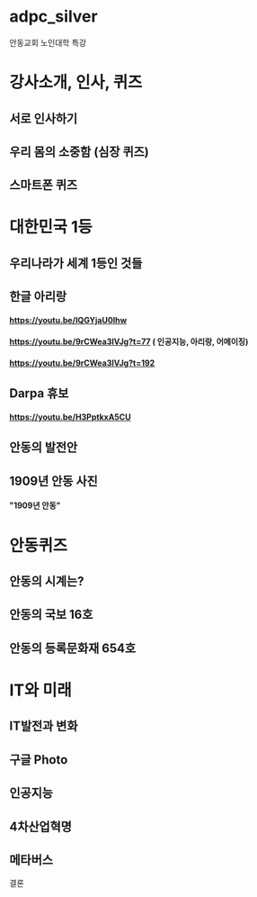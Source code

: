 # adpc_silver
안동교회 노인대학 특강

# 강사소개, 인사, 퀴즈
## 서로 인사하기
## 우리 몸의 소중함 (심장 퀴즈)
## 스마트폰 퀴즈

# 대한민국 1등
## 우리나라가 세계 1등인 것들
## 한글 아리랑
####  https://youtu.be/IQGYjaU0lhw
####  https://youtu.be/9rCWea3lVJg?t=77 ( 인공지능, 아리랑, 어메이징)
####  https://youtu.be/9rCWea3lVJg?t=192
## Darpa 휴보
####  https://youtu.be/H3PptkxA5CU
## 안동의 발전안
## 1909년 안동 사진
####  "1909년 안동"
# 안동퀴즈
## 안동의 시계는?
## 안동의 국보 16호
## 안동의 등록문화재 654호
# IT와 미래
## IT발전과 변화
## 구글 Photo
## 인공지능
## 4차산업혁명
## 메타버스

결론
